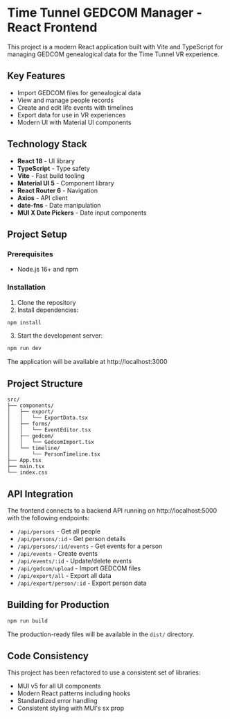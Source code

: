 # Time Tunnel GEDCOM Manager - React Frontend

This project is a modern React application built with Vite and TypeScript for managing GEDCOM genealogical data for the Time Tunnel VR experience.

## Key Features

- Import GEDCOM files for genealogical data
- View and manage people records
- Create and edit life events with timelines
- Export data for use in VR experiences
- Modern UI with Material UI components

## Technology Stack

- **React 18** - UI library
- **TypeScript** - Type safety
- **Vite** - Fast build tooling
- **Material UI 5** - Component library
- **React Router 6** - Navigation
- **Axios** - API client
- **date-fns** - Date manipulation
- **MUI X Date Pickers** - Date input components

## Project Setup

### Prerequisites

- Node.js 16+ and npm

### Installation

1. Clone the repository
2. Install dependencies:

```bash
npm install
```

3. Start the development server:

```bash
npm run dev
```

The application will be available at http://localhost:3000

## Project Structure

```
src/
├── components/
│   ├── export/
│   │   └── ExportData.tsx
│   ├── forms/
│   │   └── EventEditor.tsx
│   ├── gedcom/
│   │   └── GedcomImport.tsx
│   └── timeline/
│       └── PersonTimeline.tsx
├── App.tsx
├── main.tsx
└── index.css
```

## API Integration

The frontend connects to a backend API running on http://localhost:5000 with the following endpoints:

- `/api/persons` - Get all people
- `/api/persons/:id` - Get person details
- `/api/persons/:id/events` - Get events for a person
- `/api/events` - Create events
- `/api/events/:id` - Update/delete events
- `/api/gedcom/upload` - Import GEDCOM files
- `/api/export/all` - Export all data
- `/api/export/person/:id` - Export person data

## Building for Production

```bash
npm run build
```

The production-ready files will be available in the `dist/` directory.

## Code Consistency

This project has been refactored to use a consistent set of libraries:

- MUI v5 for all UI components
- Modern React patterns including hooks
- Standardized error handling
- Consistent styling with MUI's sx prop